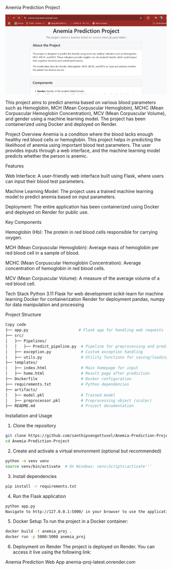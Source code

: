 Anemia Prediction Project

![Anemia Prediction Project](https://github.com/santhipsengottuvel/Anemia-Prediction-Project/blob/main/Images/anemia_prediction.png)

This project aims to predict anemia based on various blood parameters such as Hemoglobin, MCH (Mean Corpuscular Hemoglobin), MCHC (Mean Corpuscular Hemoglobin Concentration), MCV (Mean Corpuscular Volume), and gender using a machine learning model. The project has been containerized using Docker and deployed on Render.


Project Overview
Anemia is a condition where the blood lacks enough healthy red blood cells or hemoglobin. This project helps in predicting the likelihood of anemia using important blood test parameters. The user provides inputs through a web interface, and the machine learning model predicts whether the person is anemic.


Features

Web Interface: A user-friendly web interface built using Flask, where users can input their blood test parameters.

Machine Learning Model: The project uses a trained machine learning model to predict anemia based on input parameters.

Deployment: The entire application has been containerized using Docker and deployed on Render for public use.


Key Components

Hemoglobin (Hb): The protein in red blood cells responsible for carrying oxygen.

MCH (Mean Corpuscular Hemoglobin): Average mass of hemoglobin per red blood cell in a sample of blood.

MCHC (Mean Corpuscular Hemoglobin Concentration): Average concentration of hemoglobin in red blood cells.

MCV (Mean Corpuscular Volume): A measure of the average volume of a red blood cell.


Tech Stack
Python 3.11
Flask for web development
scikit-learn for machine learning
Docker for containerization
Render for deployment
pandas, numpy for data manipulation and processing


Project Structure
```bash
Copy code
├── app.py                      # Flask app for handling web requests
├── src/
│   ├── Pipelines/
│   │   ├── Predict_pipeline.py  # Pipeline for preprocessing and prediction
│   ├── exception.py             # Custom exception handling
│   ├── utils.py                 # Utility functions for saving/loading models
├── templates/
│   ├── index.html               # Main homepage for input
│   ├── home.html                # Result page after prediction
├── Dockerfile                   # Docker configuration
├── requirements.txt             # Python dependencies
├── artifacts/
│   ├── model.pkl                # Trained model
│   ├── preprocessor.pkl         # Preprocessing object (scaler)
├── README.md                    # Project documentation 
```


Installation and Usage

1. Clone the repository
```bash  
git clone https://github.com/santhipsengottuvel/Anemia-Prediction-Project.git 
cd Anemia-Prediction-Project
```

2. Create and activate a virtual environment (optional but recommended)
```bash
python -m venv venv
source venv/bin/activate  # On Windows: venv\Scripts\activate'''
```

3. Install dependencies
```bash
pip install -r requirements.txt
```

4. Run the Flask application
```bash
python app.py
Navigate to http://127.0.0.1:5000/ in your browser to use the application.
```
5. Docker Setup
To run the project in a Docker container:

```bash
docker build -t anemia_proj .
docker run -p 5000:5000 anemia_proj
```
6. Deployment on Render
The project is deployed on Render. You can access it live using the following link:

Anemia Prediction Web App
anemia-proj-latest.onrender.com